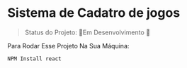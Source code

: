 # Sistema de Cadatro de jogos

>Status do Projeto: 🚧Em Desenvolvimento 🚧

Para Rodar Esse Projeto Na Sua Máquina:

```
NPM Install react
```
